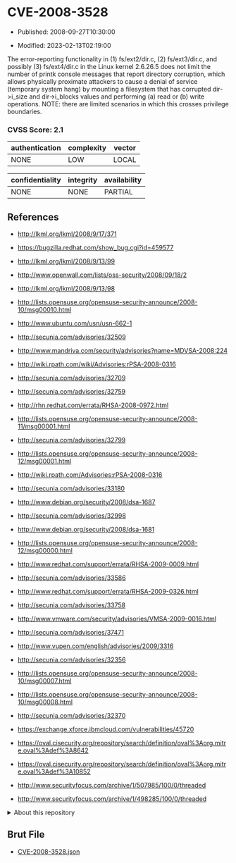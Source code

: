 # CVE-2008-3528

- Published: 2008-09-27T10:30:00

- Modified: 2023-02-13T02:19:00

The error-reporting functionality in (1) fs/ext2/dir.c, (2) fs/ext3/dir.c, and possibly (3) fs/ext4/dir.c in the Linux kernel 2.6.26.5 does not limit the number of printk console messages that report directory corruption, which allows physically proximate attackers to cause a denial of service (temporary system hang) by mounting a filesystem that has corrupted dir->i_size and dir->i_blocks values and performing (a) read or (b) write operations. NOTE: there are limited scenarios in which this crosses privilege boundaries.

### CVSS Score: **2.1**

| authentication | complexity | vector |
| --- | --- | --- |
| NONE | LOW | LOCAL |

| confidentiality | integrity | availability |
| --- | --- | --- |
| NONE | NONE | PARTIAL |

## References

* http://lkml.org/lkml/2008/9/17/371

* https://bugzilla.redhat.com/show_bug.cgi?id=459577

* http://lkml.org/lkml/2008/9/13/99

* http://www.openwall.com/lists/oss-security/2008/09/18/2

* http://lkml.org/lkml/2008/9/13/98

* http://lists.opensuse.org/opensuse-security-announce/2008-10/msg00010.html

* http://www.ubuntu.com/usn/usn-662-1

* http://secunia.com/advisories/32509

* http://www.mandriva.com/security/advisories?name=MDVSA-2008:224

* http://wiki.rpath.com/wiki/Advisories:rPSA-2008-0316

* http://secunia.com/advisories/32709

* http://secunia.com/advisories/32759

* http://rhn.redhat.com/errata/RHSA-2008-0972.html

* http://lists.opensuse.org/opensuse-security-announce/2008-11/msg00001.html

* http://secunia.com/advisories/32799

* http://lists.opensuse.org/opensuse-security-announce/2008-12/msg00001.html

* http://wiki.rpath.com/Advisories:rPSA-2008-0316

* http://secunia.com/advisories/33180

* http://www.debian.org/security/2008/dsa-1687

* http://secunia.com/advisories/32998

* http://www.debian.org/security/2008/dsa-1681

* http://lists.opensuse.org/opensuse-security-announce/2008-12/msg00000.html

* http://www.redhat.com/support/errata/RHSA-2009-0009.html

* http://secunia.com/advisories/33586

* http://www.redhat.com/support/errata/RHSA-2009-0326.html

* http://secunia.com/advisories/33758

* http://www.vmware.com/security/advisories/VMSA-2009-0016.html

* http://secunia.com/advisories/37471

* http://www.vupen.com/english/advisories/2009/3316

* http://secunia.com/advisories/32356

* http://lists.opensuse.org/opensuse-security-announce/2008-10/msg00007.html

* http://lists.opensuse.org/opensuse-security-announce/2008-10/msg00008.html

* http://secunia.com/advisories/32370

* https://exchange.xforce.ibmcloud.com/vulnerabilities/45720

* https://oval.cisecurity.org/repository/search/definition/oval%3Aorg.mitre.oval%3Adef%3A8642

* https://oval.cisecurity.org/repository/search/definition/oval%3Aorg.mitre.oval%3Adef%3A10852

* http://www.securityfocus.com/archive/1/507985/100/0/threaded

* http://www.securityfocus.com/archive/1/498285/100/0/threaded

<details>
<summary>About this repository</summary> 

  This repository is part of the project [Live Hack CVE](https://github.com/Live-Hack-CVE). Main website can be found [www.live-hack.org](https://www.live-hack.org) 
  
  Made by [Sn0wAlice](https://github.com/Sn0wAlice) for the people that care about security and need to have a feed of the latest CVEs. Hope you enjoy it, don't forget to star the repo and follow me on [Twitter](https://twitter.com/Sn0wAlice) and [Github](https://github.com/Sn0wAlice). And that is my [personnal website](https://www.alice-snow.me/)

  - [Home Page](https://github.com/Live-Hack-CVE)
  - [Framework](https://github.com/Live-Hack-CVE/cve-framework)
  - [CVE database](https://github.com/Live-Hack-CVE/full_database)
  - [Changelog](https://github.com/Live-Hack-CVE/Changelog)
</details>

## Brut File

* [CVE-2008-3528.json](https://raw.githubusercontent.com/Live-Hack-CVE/full_database/main/cves/2008/CVE-2008-3528.json)

